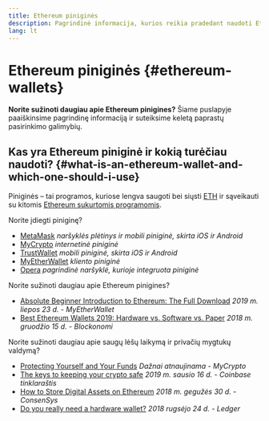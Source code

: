 ```yaml
---
title: Ethereum piniginės
description: Pagrindinė informacija, kurios reikia pradedant naudoti Ethereum pinigines.
lang: lt
---
```


# Ethereum piniginės {#ethereum-wallets}

<FeaturedText>

**Norite sužinoti daugiau apie Ethereum pinigines?** Šiame puslapyje paaiškinsime pagrindinę informaciją ir suteiksime keletą paprastų pasirinkimo galimybių.

</FeaturedText>

## Kas yra Ethereum piniginė ir kokią turėčiau naudoti? {#what-is-an-ethereum-wallet-and-which-one-should-i-use}

Piniginės – tai programos, kuriose lengva saugoti bei siųsti [ETH](/eth/) ir sąveikauti su kitomis [Ethereum sukurtomis programomis](/dapps/).

Norite įdiegti piniginę?

- [MetaMask](https://metamask.io) _naršyklės plėtinys ir mobili piniginė, skirta iOS ir Android_
- [MyCrypto](https://mycrypto.com) _internetinė piniginė_
- [TrustWallet](https://trustwallet.com/) _mobili piniginė, skirta iOS ir Android_
- [MyEtherWallet](https://www.myetherwallet.com/) _kliento piniginė_
- [Opera](https://www.opera.com/crypto) _pagrindinė naršyklė, kurioje integruota piniginė_

Norite sužinoti daugiau apie Ethereum pinigines?

- [Absolute Beginner Introduction to Ethereum: The Full Download](https://www.mewtopia.com/absolute-beginners-guide/) _2019 m. liepos 23 d. - MyEtherWallet_
- [Best Ethereum Wallets 2019: Hardware vs. Software vs. Paper](https://blockonomi.com/best-ethereum-wallets/) _2018 m. gruodžio 15 d. - Blockonomi_

Norite sužinoti daugiau apie saugų lėšų laikymą ir privačių mygtukų valdymą?

- [Protecting Yourself and Your Funds](https://support.mycrypto.com/staying-safe/protecting-yourself-and-your-funds) _Dažnai atnaujinama - MyCrypto_
- [The keys to keeping your crypto safe](https://web.archive.org/web/20190716160333/https://blog.coinbase.com/the-keys-to-keeping-your-crypto-safe-96d497cce6cf?gi=548619266f28) _2019 m. sausio 16 d. - Coinbase tinklaraštis_
- [How to Store Digital Assets on Ethereum](https://media.consensys.net/how-to-store-digital-assets-on-ethereum-a2bfdcf66bd0) _2018 m. gegužės 30 d. - ConsenSys_
- [Do you really need a hardware wallet?](https://medium.com/ledger-on-security-and-blockchain/ledger-101-part-1-do-you-really-need-a-hardware-wallet-7f5abbadd945) _2018 rugsėjo 24 d. - Ledger_
